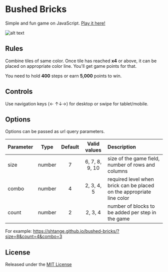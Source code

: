 # Bushed Bricks
Simple and fun game on JavaScript. [Play it here!](https://shtange.github.io/bushed-bricks/)

![alt text](https://raw.githubusercontent.com/shtange/bushed-bricks/master/screenshot_v2.jpg "Bushed Bricks screenshot")

## Rules
Combine tiles of same color. Once tile has reached __x4__ or above, it can be placed on appropriate color line. You'll get game points for that.

You need to hold __400__ steps or earn __5,000__ points to win.

## Controls
Use navigation keys (← ↑↓→) for desktop or swipe for tablet/mobile.

## Options
Options can be passed as url query parameters.


| Parameter | Type |	Default | Valid values |	Description |
| ---- |:----:|:-------:|:-------:|:----------- |
| size | number | 7 | 6, 7, 8, 9, 10 | size of the game field, number of rows and columns |
| combo | number | 4 | 2, 3, 4, 5 | required level when brick can be placed on the appropriate line color |
| count | number | 2 | 2, 3, 4 | number of blocks to be added per step in the game |

For example: https://shtange.github.io/bushed-bricks/?size=8&count=4&combo=3

## License
Released under the [MIT License](https://raw.githubusercontent.com/shtange/bushed-bricks/master/LICENSE)

